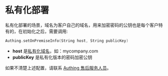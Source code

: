 # 私有化部署

<LastUpdated/>

私有化部署的场景，域名为客户自己的域名，用来加密密码的公钥也是每个客户特有的，在初始化之后，需要调用:

```swift
Authing.setOnPremiseInfo(String host, String publicKey)
```

* **host** 是[私有化域名](https://docs.authing.cn/v2/guides/customize/domain/customized-domain.html)，如：mycompany.com
* **publicKey** 是私有化版本的密码加密公钥

如果不清楚上述配置，请联系 <a href="mailto:csm@authing.cn">Authing 售后服务人员</a>。

